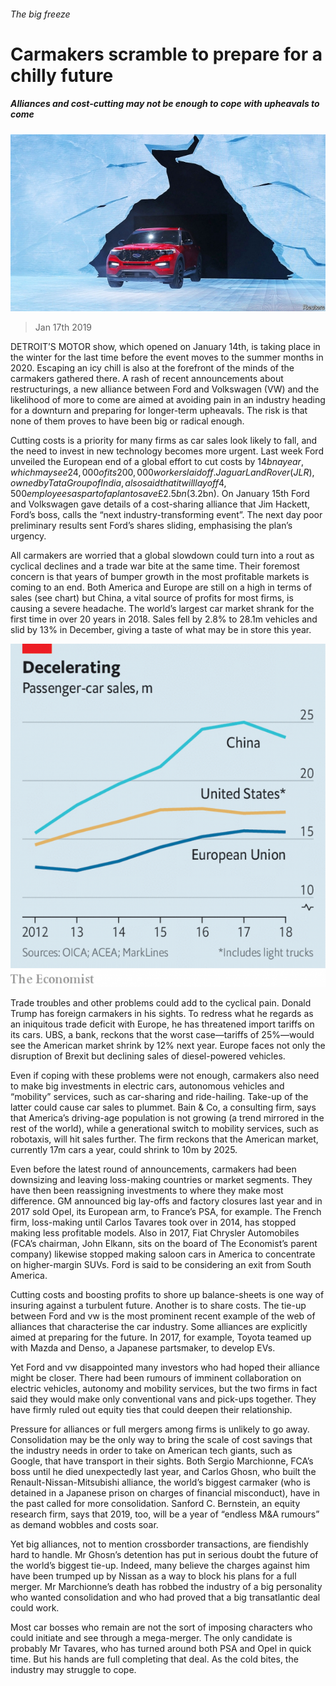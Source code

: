 ###### The big freeze

# Carmakers scramble to prepare for a chilly future 

##### Alliances and cost-cutting may not be enough to cope with upheavals to come 

![image](images/20190119_WBP005_0.jpg) 

> Jan 17th 2019 

 

DETROIT’S MOTOR show, which opened on January 14th, is taking place in the winter for the last time before the event moves to the summer months in 2020. Escaping an icy chill is also at the forefront of the minds of the carmakers gathered there. A rash of recent announcements about restructurings, a new alliance between Ford and Volkswagen (VW) and the likelihood of more to come are aimed at avoiding pain in an industry heading for a downturn and preparing for longer-term upheavals. The risk is that none of them proves to have been big or radical enough. 

Cutting costs is a priority for many firms as car sales look likely to fall, and the need to invest in new technology becomes more urgent. Last week Ford unveiled the European end of a global effort to cut costs by $14bn a year, which may see 24,000 of its 200,000 workers laid off. Jaguar Land Rover (JLR), owned by Tata Group of India, also said that it will lay off 4,500 employees as part of a plan to save £2.5bn ($3.2bn). On January 15th Ford and Volkswagen gave details of a cost-sharing alliance that Jim Hackett, Ford’s boss, calls the “next industry-transforming event”. The next day poor preliminary results sent Ford’s shares sliding, emphasising the plan’s urgency. 

All carmakers are worried that a global slowdown could turn into a rout as cyclical declines and a trade war bite at the same time. Their foremost concern is that years of bumper growth in the most profitable markets is coming to an end. Both America and Europe are still on a high in terms of sales (see chart) but China, a vital source of profits for most firms, is causing a severe headache. The world’s largest car market shrank for the first time in over 20 years in 2018. Sales fell by 2.8% to 28.1m vehicles and slid by 13% in December, giving a taste of what may be in store this year. 

![image](images/20190119_WBC179.png) 

Trade troubles and other problems could add to the cyclical pain. Donald Trump has foreign carmakers in his sights. To redress what he regards as an iniquitous trade deficit with Europe, he has threatened import tariffs on its cars. UBS, a bank, reckons that the worst case—tariffs of 25%—would see the American market shrink by 12% next year. Europe faces not only the disruption of Brexit but declining sales of diesel-powered vehicles. 

Even if coping with these problems were not enough, carmakers also need to make big investments in electric cars, autonomous vehicles and “mobility” services, such as car-sharing and ride-hailing. Take-up of the latter could cause car sales to plummet. Bain & Co, a consulting firm, says that America’s driving-age population is not growing (a trend mirrored in the rest of the world), while a generational switch to mobility services, such as robotaxis, will hit sales further. The firm reckons that the American market, currently 17m cars a year, could shrink to 10m by 2025. 

Even before the latest round of announcements, carmakers had been downsizing and leaving loss-making countries or market segments. They have then been reassigning investments to where they make most difference. GM announced big lay-offs and factory closures last year and in 2017 sold Opel, its European arm, to France’s PSA, for example. The French firm, loss-making until Carlos Tavares took over in 2014, has stopped making less profitable models. Also in 2017, Fiat Chrysler Automobiles (FCA’s chairman, John Elkann, sits on the board of The Economist’s parent company) likewise stopped making saloon cars in America to concentrate on higher-margin SUVs. Ford is said to be considering an exit from South America. 

Cutting costs and boosting profits to shore up balance-sheets is one way of insuring against a turbulent future. Another is to share costs. The tie-up between Ford and vw is the most prominent recent example of the web of alliances that characterise the car industry. Some alliances are explicitly aimed at preparing for the future. In 2017, for example, Toyota teamed up with Mazda and Denso, a Japanese partsmaker, to develop EVs. 

Yet Ford and vw disappointed many investors who had hoped their alliance might be closer. There had been rumours of imminent collaboration on electric vehicles, autonomy and mobility services, but the two firms in fact said they would make only conventional vans and pick-ups together. They have firmly ruled out equity ties that could deepen their relationship. 

Pressure for alliances or full mergers among firms is unlikely to go away. Consolidation may be the only way to bring the scale of cost savings that the industry needs in order to take on American tech giants, such as Google, that have transport in their sights. Both Sergio Marchionne, FCA’s boss until he died unexpectedly last year, and Carlos Ghosn, who built the Renault-Nissan-Mitsubishi alliance, the world’s biggest carmaker (who is detained in a Japanese prison on charges of financial misconduct), have in the past called for more consolidation. Sanford C. Bernstein, an equity research firm, says that 2019, too, will be a year of “endless M&A rumours” as demand wobbles and costs soar. 

Yet big alliances, not to mention crossborder transactions, are fiendishly hard to handle. Mr Ghosn’s detention has put in serious doubt the future of the world’s biggest tie-up. Indeed, many believe the charges against him have been trumped up by Nissan as a way to block his plans for a full merger. Mr Marchionne’s death has robbed the industry of a big personality who wanted consolidation and who had proved that a big transatlantic deal could work. 

Most car bosses who remain are not the sort of imposing characters who could initiate and see through a mega-merger. The only candidate is probably Mr Tavares, who has turned around both PSA and Opel in quick time. But his hands are full completing that deal. As the cold bites, the industry may struggle to cope. 

